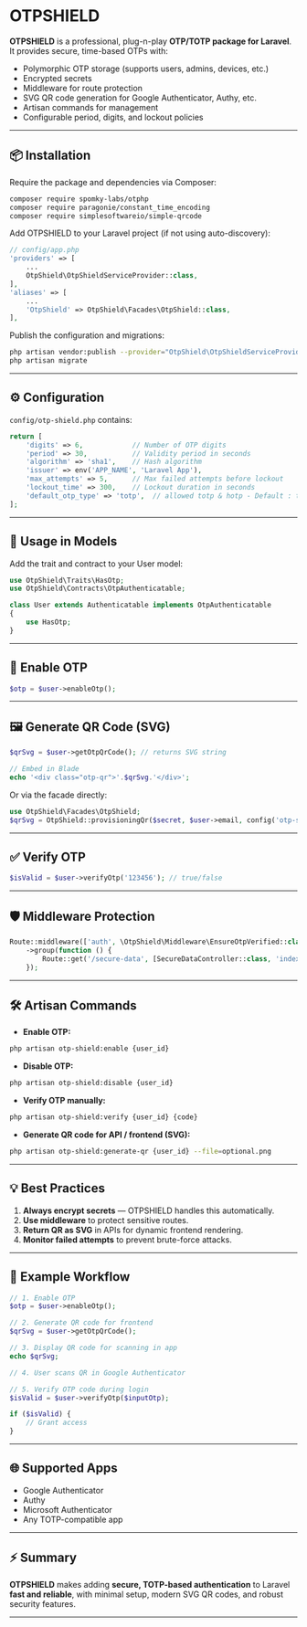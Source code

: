 
# OTPSHIELD

**OTPSHIELD** is a professional, plug-n-play **OTP/TOTP package for Laravel**.
It provides secure, time-based OTPs with:

- Polymorphic OTP storage (supports users, admins, devices, etc.)
- Encrypted secrets
- Middleware for route protection
- SVG QR code generation for Google Authenticator, Authy, etc.
- Artisan commands for management
- Configurable period, digits, and lockout policies

---

## 📦 Installation

Require the package and dependencies via Composer:

```bash
composer require spomky-labs/otphp
composer require paragonie/constant_time_encoding
composer require simplesoftwareio/simple-qrcode
```

Add OTPSHIELD to your Laravel project (if not using auto-discovery):

```php
// config/app.php
'providers' => [
    ...
    OtpShield\OtpShieldServiceProvider::class,
],
'aliases' => [
    ...
    'OtpShield' => OtpShield\Facades\OtpShield::class,
],
```

Publish the configuration and migrations:

```bash
php artisan vendor:publish --provider="OtpShield\OtpShieldServiceProvider" --tag="config"
php artisan migrate
```

---

## ⚙️ Configuration

`config/otp-shield.php` contains:

```php
return [
    'digits' => 6,            // Number of OTP digits
    'period' => 30,           // Validity period in seconds
    'algorithm' => 'sha1',    // Hash algorithm
    'issuer' => env('APP_NAME', 'Laravel App'),
    'max_attempts' => 5,      // Max failed attempts before lockout
    'lockout_time' => 300,    // Lockout duration in seconds
    'default_otp_type' => 'totp',  // allowed totp & hotp - Default : totp
];
```

---

## 🧩 Usage in Models

Add the trait and contract to your User model:

```php
use OtpShield\Traits\HasOtp;
use OtpShield\Contracts\OtpAuthenticatable;

class User extends Authenticatable implements OtpAuthenticatable
{
    use HasOtp;
}
```

---

## 🔑 Enable OTP

```php
$otp = $user->enableOtp();
```

---

## 🖼 Generate QR Code (SVG)

```php
$qrSvg = $user->getOtpQrCode(); // returns SVG string

// Embed in Blade
echo '<div class="otp-qr">'.$qrSvg.'</div>';
```

Or via the facade directly:

```php
use OtpShield\Facades\OtpShield;
$qrSvg = OtpShield::provisioningQr($secret, $user->email, config('otp-shield.issuer'));
```

---

## ✅ Verify OTP

```php
$isValid = $user->verifyOtp('123456'); // true/false
```

---

## 🛡 Middleware Protection

```php
Route::middleware(['auth', \OtpShield\Middleware\EnsureOtpVerified::class])
    ->group(function () {
        Route::get('/secure-data', [SecureDataController::class, 'index']);
    });
```

---

## 🛠 Artisan Commands

- **Enable OTP:**

```bash
php artisan otp-shield:enable {user_id}
```

- **Disable OTP:**

```bash
php artisan otp-shield:disable {user_id}
```

- **Verify OTP manually:**

```bash
php artisan otp-shield:verify {user_id} {code}
```

- **Generate QR code for API / frontend (SVG):**

```bash
php artisan otp-shield:generate-qr {user_id} --file=optional.png
```

---

## 💡 Best Practices

1. **Always encrypt secrets** — OTPSHIELD handles this automatically.
2. **Use middleware** to protect sensitive routes.
3. **Return QR as SVG** in APIs for dynamic frontend rendering.
4. **Monitor failed attempts** to prevent brute-force attacks.

---

## 🧪 Example Workflow

```php
// 1. Enable OTP
$otp = $user->enableOtp();

// 2. Generate QR code for frontend
$qrSvg = $user->getOtpQrCode();

// 3. Display QR code for scanning in app
echo $qrSvg;

// 4. User scans QR in Google Authenticator

// 5. Verify OTP code during login
$isValid = $user->verifyOtp($inputOtp);

if ($isValid) {
    // Grant access
}
```

---

## 🌐 Supported Apps

- Google Authenticator
- Authy
- Microsoft Authenticator
- Any TOTP-compatible app

---

## ⚡ Summary

**OTPSHIELD** makes adding **secure, TOTP-based authentication** to Laravel **fast and reliable**, with minimal setup, modern SVG QR codes, and robust security features.

---
